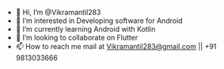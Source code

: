 - 👋 Hi, I’m @Vikramantil283
- 👀 I’m interested in Developing software for Android
- 🌱 I’m currently learning Android with Kotlin
- 💞️ I’m looking to collaborate on Flutter
- 📫 How to reach me mail at Vikramantil283@gmail.com || +91 9813033666

<!---
Vikramantil283/Vikramantil283 is a ✨ special ✨ repository because its `README.md` (this file) appears on your GitHub profile.
You can click the Preview link to take a look at your changes.
--->
